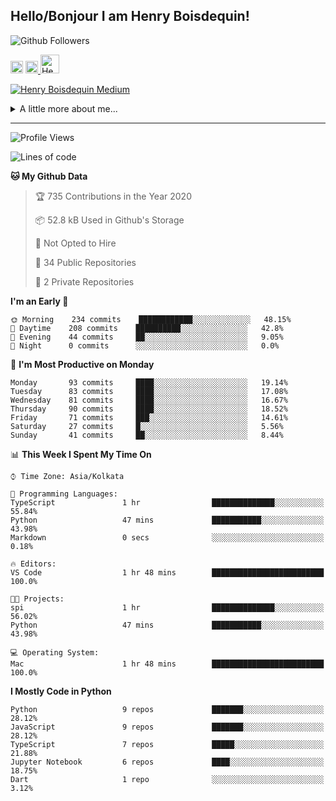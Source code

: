 <!--
**henryboisdequin/henryboisdequin** is a ✨ _special_ ✨ repository because its `README.md` (this file) appears on your GitHub profile.

Here are some ideas to get you started:

- 🔭 I’m currently working on ...
- 🌱 I’m currently learning ...
- 👯 I’m looking to collaborate on ...
- 🤔 I’m looking for help with ...
- 💬 Ask me about ...
- 📫 How to reach me: ...
- 😄 Pronouns: ...
- ⚡ Fun fact: ...
-->
<h2>Hello/Bonjour I am Henry Boisdequin!</h2>

<p align="middle">
    
![Github Followers](https://img.shields.io/github/followers/henryboisdequin?style=social) 

<a href="https://stackoverflow.com/users/13753914/henry"><img src="https://cdns.iconmonstr.com/wp-content/assets/preview/2012/240/iconmonstr-stackoverflow-1.png" alt="StackOverFlow" href="https://stackoverflow.com/users/13753914/henry" width="20" height="auto"></img></a> 
<a href="https://medium.com/@boisdequinh"><img src="https://cdns.iconmonstr.com/wp-content/assets/preview/2018/240/iconmonstr-medium-1.png" alt="Medium" href="https://medium.com/@boisdequinh" width="20" height="auto"></img></a><a href="https://stackoverflow.com/users/13753914/henry">
<a href="https://dev.to/hb">
  <img src="https://d2fltix0v2e0sb.cloudfront.net/dev-badge.svg" alt="Henry Boisdequin's DEV Profile" height="30" width="30">
</a>

<!-- https://iconmonstr.com/ -->

</p>

[![Henry Boisdequin Medium](https://github-readme-medium.vercel.app/?username=boisdequinh&&limit=2)](https://medium.com/@boisdequinh)

<details>
<summary>A little more about me... </summary>
<br>
    
```typescript
const henryBoisdequin: human = {
    from: ["philippines", "belgium"],
    age: 12,
    languages: ["typescript/javascript", "python"],
    askMeAbout: ["web dev", "machine learning", "fullstack projects", "swimming"],
    technologies: {
        mobile: ["react native"],
        frontEnd: {
            js: ["react.js", "next.js"],
            css: ["bootstrap", "chakra-ui", "saas"]
        },
        backEnd: {
            js: ["node", "express", "graphql", "typeorm"],
            python: ["flask"]
        },
        devOps: ["AWS", "docker"],
        databases: ["postgresql", "redis"],
        otherTools: ["firebase", "tensorflow", "keras", "numpy", "pygame"]
    },
    currentFocus: "Learning Flutter",
    hobbies: ["swimming", "programming"],
};
```

</details>

---
<!--START_SECTION:waka-->
![Profile Views](http://img.shields.io/badge/Profile%20Views-38-blue)

![Lines of code](https://img.shields.io/badge/From%20Hello%20World%20I%27ve%20Written-14.4%20million%20lines%20of%20code-blue)

**🐱 My Github Data** 

> 🏆 735 Contributions in the Year 2020
 > 
> 📦 52.8 kB Used in Github's Storage 
 > 
> 🚫 Not Opted to Hire
 > 
> 📜 34 Public Repositories 
 > 
> 🔑 2 Private Repositories  

**I'm an Early 🐤** 

```text
🌞 Morning    234 commits    ████████████░░░░░░░░░░░░░   48.15% 
🌆 Daytime    208 commits    ██████████░░░░░░░░░░░░░░░   42.8% 
🌃 Evening    44 commits     ██░░░░░░░░░░░░░░░░░░░░░░░   9.05% 
🌙 Night      0 commits      ░░░░░░░░░░░░░░░░░░░░░░░░░   0.0%

```
📅 **I'm Most Productive on Monday** 

```text
Monday       93 commits     ████░░░░░░░░░░░░░░░░░░░░░   19.14% 
Tuesday      83 commits     ████░░░░░░░░░░░░░░░░░░░░░   17.08% 
Wednesday    81 commits     ████░░░░░░░░░░░░░░░░░░░░░   16.67% 
Thursday     90 commits     ████░░░░░░░░░░░░░░░░░░░░░   18.52% 
Friday       71 commits     ███░░░░░░░░░░░░░░░░░░░░░░   14.61% 
Saturday     27 commits     █░░░░░░░░░░░░░░░░░░░░░░░░   5.56% 
Sunday       41 commits     ██░░░░░░░░░░░░░░░░░░░░░░░   8.44%

```


📊 **This Week I Spent My Time On** 

```text
⌚︎ Time Zone: Asia/Kolkata

💬 Programming Languages: 
TypeScript               1 hr                ██████████████░░░░░░░░░░░   55.84% 
Python                   47 mins             ███████████░░░░░░░░░░░░░░   43.98% 
Markdown                 0 secs              ░░░░░░░░░░░░░░░░░░░░░░░░░   0.18%

🔥 Editors: 
VS Code                  1 hr 48 mins        █████████████████████████   100.0%

🐱‍💻 Projects: 
spi                      1 hr                ██████████████░░░░░░░░░░░   56.02% 
Python                   47 mins             ███████████░░░░░░░░░░░░░░   43.98%

💻 Operating System: 
Mac                      1 hr 48 mins        █████████████████████████   100.0%

```

**I Mostly Code in Python** 

```text
Python                   9 repos             ███████░░░░░░░░░░░░░░░░░░   28.12% 
JavaScript               9 repos             ███████░░░░░░░░░░░░░░░░░░   28.12% 
TypeScript               7 repos             █████░░░░░░░░░░░░░░░░░░░░   21.88% 
Jupyter Notebook         6 repos             ████░░░░░░░░░░░░░░░░░░░░░   18.75% 
Dart                     1 repo              ░░░░░░░░░░░░░░░░░░░░░░░░░   3.12%

```



<!--END_SECTION:waka-->

